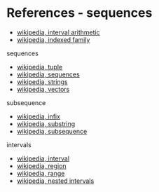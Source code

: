 
<!-- ======================================================================= -->
# References - sequences

* [wikipedia, interval arithmetic](https://en.wikipedia.org/wiki/Interval_arithmetic)
* [wikipedia, indexed family](https://en.wikipedia.org/wiki/Indexed_family)

sequences

* [wikipedia, tuple](https://en.wikipedia.org/wiki/Tuple)
* [wikipedia, sequences](https://en.wikipedia.org/wiki/Sequence)
* [wikipedia, strings](https://en.wikipedia.org/wiki/String_%28computer_science%29)
* [wikipedia, vectors](https://en.wikipedia.org/wiki/Vector_%28mathematics_and_physics%29)

subsequence

* [wikipedia, infix](https://en.wikipedia.org/wiki/Infix)
* [wikipedia, substring](https://en.wikipedia.org/wiki/Substring)
* [wikipedia, subsequence](https://en.wikipedia.org/wiki/Subsequence)

intervals

* [wikipedia, interval](https://en.wikipedia.org/wiki/Interval_%28mathematics%29)
* [wikipedia, region](https://en.wikipedia.org/wiki/Region_%28mathematics%29)
* [wikipedia, range](https://en.wikipedia.org/wiki/Range_%28mathematics%29)
* [wikipedia, nested intervals](https://en.wikipedia.org/wiki/Nested_intervals)
